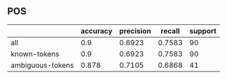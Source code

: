 
## POS

|                  | accuracy | precision | recall | support |
|------------------|----------|-----------|--------|---------|
| all              | 0.9      | 0.6923    | 0.7583 | 90      |
| known-tokens     | 0.9      | 0.6923    | 0.7583 | 90      |
| ambiguous-tokens | 0.878    | 0.7105    | 0.6868 | 41      |

